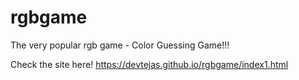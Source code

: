 # rgbgame
The very popular rgb game - Color Guessing Game!!!

Check the site here!
https://devtejas.github.io/rgbgame/index1.html
